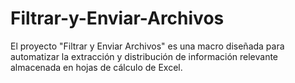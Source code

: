 # Filtrar-y-Enviar-Archivos
El proyecto "Filtrar y Enviar Archivos" es una macro diseñada para automatizar la extracción y distribución de información relevante almacenada en hojas de cálculo de Excel. 
